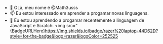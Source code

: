 - 👋 OLà, meu nome é @Math3usss
- 📫 Eu estou interessado em aprender a progamar novas linguagens.
- 🌱 Eu estou aprendendo a progamar recentemente a linguagem de JavaScript e Scratch.
<img src="{BadgeURLHere}https://img.shields.io/badge/razer%20laptop-44D62D?style=for-the-badge&logo=razer&logoColor=252525
